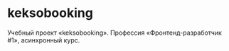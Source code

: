 # keksobooking

Учебный проект «keksobooking». Профессия «Фронтенд-разработчик #1», асинхронный курс.
